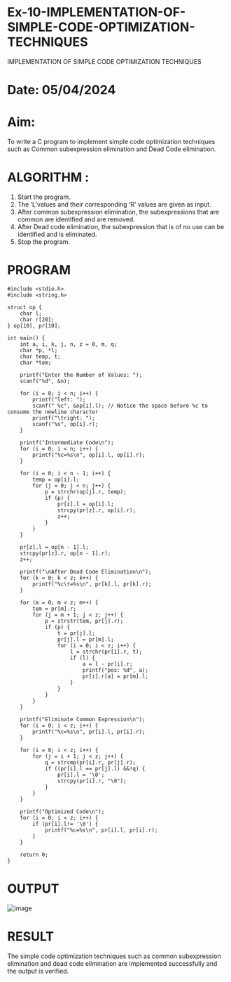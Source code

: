 # Ex-10-IMPLEMENTATION-OF-SIMPLE-CODE-OPTIMIZATION-TECHNIQUES
IMPLEMENTATION OF SIMPLE CODE OPTIMIZATION TECHNIQUES 
# Date: 05/04/2024
# Aim:
To write a C program to implement simple code optimization techniques such as Common subexpression elimination and Dead Code elimination.
# ALGORITHM :
1. Start the program.
2. The ‘L’values and their corresponding ‘R’ values are given as input.
3. After common subexpression elimination, the subexpressions that are common are identified and are removed.
4. After Dead code elimination, the subexpression that is of no use can be identified and is eliminated.
5. Stop the program.
# PROGRAM
```
#include <stdio.h>
#include <string.h>

struct op {
    char l;
    char r[20];
} op[10], pr[10];

int main() {
    int a, i, k, j, n, z = 0, m, q;
    char *p, *l;
    char temp, t;
    char *tem;

    printf("Enter the Number of Values: ");
    scanf("%d", &n);

    for (i = 0; i < n; i++) {
        printf("left: ");
        scanf(" %c", &op[i].l); // Notice the space before %c to consume the newline character
        printf("\tright: ");
        scanf("%s", op[i].r);
    }

    printf("Intermediate Code\n");
    for (i = 0; i < n; i++) {
        printf("%c=%s\n", op[i].l, op[i].r);
    }

    for (i = 0; i < n - 1; i++) {
        temp = op[i].l;
        for (j = 0; j < n; j++) {
            p = strchr(op[j].r, temp);
            if (p) {
                pr[z].l = op[i].l;
                strcpy(pr[z].r, op[i].r);
                z++;
            }
        }
    }

    pr[z].l = op[n - 1].l;
    strcpy(pr[z].r, op[n - 1].r);
    z++;

    printf("\nAfter Dead Code Elimination\n");
    for (k = 0; k < z; k++) {
        printf("%c\t=%s\n", pr[k].l, pr[k].r);
    }

    for (m = 0; m < z; m++) {
        tem = pr[m].r;
        for (j = m + 1; j < z; j++) {
            p = strstr(tem, pr[j].r);
            if (p) {
                t = pr[j].l;
                pr[j].l = pr[m].l;
                for (i = 0; i < z; i++) {
                    l = strchr(pr[i].r, t);
                    if (l) {
                        a = l - pr[i].r;
                        printf("pos: %d", a);
                        pr[i].r[a] = pr[m].l;
                    }
                }
            }
        }
    }

    printf("Eliminate Common Expression\n");
    for (i = 0; i < z; i++) {
        printf("%c=%s\n", pr[i].l, pr[i].r);
    }

    for (i = 0; i < z; i++) {
        for (j = i + 1; j < z; j++) {
            q = strcmp(pr[i].r, pr[j].r);
            if ((pr[i].l == pr[j].l) &&!q) {
                pr[i].l = '\0';
                strcpy(pr[i].r, "\0");
            }
        }
    }

    printf("Optimized Code\n");
    for (i = 0; i < z; i++) {
        if (pr[i].l!= '\0') {
            printf("%c=%s\n", pr[i].l, pr[i].r);
        }
    }

    return 0;
}
```
# OUTPUT
![image](https://github.com/NAGINENIROHITH/Ex-10-IMPLEMENTATION-OF-SIMPLE-CODE-OPTIMIZATION-TECHNIQUES/assets/118344049/83c1f705-964c-4c94-a7d1-35f804c5a994)

# RESULT
The simple code optimization techniques such as common subexpression elimination and dead code elimination are implemented successfully and the output is verified.

